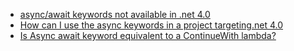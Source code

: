 * [async/await keywords not available in .net 4.0](https://stackoverflow.com/questions/19423251/async-await-keywords-not-available-in-net-4-0)
* [How can I use the async keywords in a project targeting.net 4.0](https://stackoverflow.com/questions/19421878/how-can-i-use-the-async-keywords-in-a-project-targeting-net-4-0/19421907#19421907)
* [Is Async await keyword equivalent to a ContinueWith lambda?](https://stackoverflow.com/questions/8767218/is-async-await-keyword-equivalent-to-a-continuewith-lambda)
